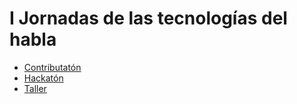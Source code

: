 # I Jornadas de las tecnologías del habla

- <a href="contributaton.html">Contributatón</a>
- <a href="hackaton.html">Hackatón</a>
- <a href="taller.html">Taller</a>
